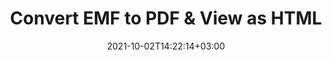 ---
############################# Static ############################
layout: "autogen"
date: 2021-10-02T14:22:14+03:00
draft: false
path: "total/net/conversion/emf-to-pdf/"

############################# Head ############################
head_title: "Convert EMF to PDF in C# VB.NET & View as HTML"
head_description: "Code example to convert EMF to PDF and 100+ other file formats in .NET (C#, VB.NET, ASP.NET & .NET Core) applications. Display the Converted PDF document as HTML viewer."

############################# Header ############################
title: "Convert EMF to PDF & View as HTML"
description: "Programmatically convert EMF to PDF in .NET applications using flexible options to customize the resultant document. Convert the complete document or specific pages based on page numbers or selective page ranges using the .NET document conversion library."

############################# SubMenu ############################
submenu:
    enable: false

############################# Content ############################
content:
    enable: true
    block:
    - title_left: "EMF to PDF Conversion in C# .NET"
      content_left: |
          EMF to PDF file conversion using C#. Add watermark and view the converted document as HTML without using any external software.

          -   Create **Converter** object to convert EMF document
          -   Set the convert options for PDF format
          -   Call **Convert** method of **Converter** class instance for conversion to PDF
          -   Set options for HTML viewer
          -   Create **Viewer** object to view converted PDF as HTML
          
      title_right: "Convert Whole Document or Specific Pages"
      content_right: |
          You require `GroupDocs.Conversion` & `GroupDocs.Viewer` namespaces to convert between a wide range of popular document types such as PDF, Microsoft Word, Excel, PowerPoint, Project, Outlook, HTML, diagrams and image file formats. Explore other [.NET APIs for Office documents](https://products.conholdate.com/total/net/) as offered by Conholdate.Total.
          
          Get the respective assembly files from the [downloads](https://downloads.conholdate.com/total/net) or fetch the whole package from [Nuget](https://www.nuget.org/packages/Conholdate.Total/) to add 'Conholdate.Total` directly in your workspace.
          
      code: |
          ```cs {linenos=false}
          // Convert EMF to PDF using GroupDocs.Conversion API
          // Create Converter object to convert EMF document
          using (Converter converter = new Converter("input.emf"))
          {
              // set the convert options for PDF format
              var convertOptions = converter.GetPossibleConversions()["pdf"].ConvertOptions;

              // convert to PDF format
              converter.Convert("output.pdf", convertOptions);
          }

          // Set options for HTML viewer
          HtmlViewOptions viewOptions = HtmlViewOptions.ForEmbeddedResources("output{0}.html");

          // Create Viewer object to view converted PDF as HTML
          using (Viewer viewer = new Viewer("output.pdf"))
          {
              viewer.View(viewOptions);
          }
          ```
    - title_left: "Add Watermark to Converted PDF in C#"
      content_left: |
          Accurately convert documents (EMF to PDF) exactly as the original file and apply text or image watermarks to the converted document pages using C# .NET.

          -   Create **Converter** object to convert EMF document
          -   Create new instance of **WatermarkOptions** class
          -   Specify watermark properties (color, width, text, image etc)
          -   Instantiate the proper **ConvertOptions** class
          -   Set **Watermark** property of the **ConvertOptions** instance
          -   Call **Convert** method of **Converter** class instance for conversion to PDF
        
      title_right: "Source Document Information Extraction"
      content_right: |
          The documents information extraction feature not only allows getting the basic information about the source document file but it also supports extracting some valuable file-format specific information such as project start and end dates of a Microsoft Project file, any printing restrictions on a PDF document, list of folders enclosed in an Outlook data file etc. 

          Convert popular document file formats on different operating systems such as Windows, Linux or macOS while using platforms such as Windows Azure, Mono and Xamarin.
          
      code: |
          ```cs {linenos=false}
          // Create Converter object to convert EMF document
          using (Converter converter = new Converter("input.emf"))
          {
              // Create new instance of WatermarkOptions class
              WatermarkOptions watermark = new WatermarkOptions
              {
                  Text = "Sample watermark",
                  Color = Color.Red,
                  Width = 100,
                  Height = 100,
                  Background = true
              };

              // Instantiate the proper ConvertOptions class
              PdfConvertOptions options = new PdfConvertOptions
              {
                  Watermark = watermark
              };

              // convert to PDF format
              converter.Convert("output.pdf", options);
          }
          ```
############################# About Formats ############################
about_formats:
    enable: false
############################# More Formats ############################
more_formats:
    enable: true
    auto: false
    other_out_formats: PDF DOCX DOT DOTX DOTM TXT RTF HTML MHTML XLS XLSX XLSM XLT XLTX XLTM CSV DIF PPT PPTX PPS PPSX POT POTX POTM ODT OTT OTP ODP ODS EMZ WMZ SVGZ TEX DCM WMF BMP PNG GIF JPEG TIFF
############################# Back to top ###############################
back_to_top:
  enable: true
---